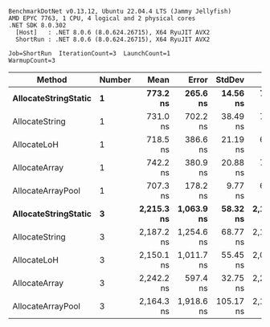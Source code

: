 ```

BenchmarkDotNet v0.13.12, Ubuntu 22.04.4 LTS (Jammy Jellyfish)
AMD EPYC 7763, 1 CPU, 4 logical and 2 physical cores
.NET SDK 8.0.302
  [Host]   : .NET 8.0.6 (8.0.624.26715), X64 RyuJIT AVX2
  ShortRun : .NET 8.0.6 (8.0.624.26715), X64 RyuJIT AVX2

Job=ShortRun  IterationCount=3  LaunchCount=1  
WarmupCount=3  

```
| Method               | Number | Mean       | Error      | StdDev    | Min        | Max        | Gen0   | Gen1   | Allocated |
|--------------------- |------- |-----------:|-----------:|----------:|-----------:|-----------:|-------:|-------:|----------:|
| **AllocateStringStatic** | **1**      |   **773.2 ns** |   **265.6 ns** |  **14.56 ns** |   **759.7 ns** |   **788.6 ns** | **0.0124** | **0.0114** |   **1.02 KB** |
| AllocateString       | 1      |   731.0 ns |   702.2 ns |  38.49 ns |   702.2 ns |   774.7 ns | 0.0124 | 0.0114 |   1.02 KB |
| AllocateLoH          | 1      |   718.5 ns |   386.6 ns |  21.19 ns |   699.4 ns |   741.3 ns | 0.0124 | 0.0114 |   1.02 KB |
| AllocateArray        | 1      |   742.2 ns |   380.9 ns |  20.88 ns |   722.1 ns |   763.8 ns | 0.0124 | 0.0114 |   1.02 KB |
| AllocateArrayPool    | 1      |   707.3 ns |   178.2 ns |   9.77 ns |   696.5 ns |   715.6 ns | 0.0124 | 0.0114 |   1.02 KB |
| **AllocateStringStatic** | **3**      | **2,215.3 ns** | **1,063.9 ns** |  **58.32 ns** | **2,148.2 ns** | **2,253.6 ns** | **0.0343** | **0.0305** |   **3.07 KB** |
| AllocateString       | 3      | 2,187.2 ns | 1,254.6 ns |  68.77 ns | 2,142.9 ns | 2,266.4 ns | 0.0343 | 0.0305 |   3.07 KB |
| AllocateLoH          | 3      | 2,150.1 ns | 1,011.7 ns |  55.45 ns | 2,093.8 ns | 2,204.6 ns | 0.0343 | 0.0305 |   3.07 KB |
| AllocateArray        | 3      | 2,242.2 ns |   597.4 ns |  32.75 ns | 2,218.0 ns | 2,279.5 ns | 0.0343 | 0.0305 |   3.07 KB |
| AllocateArrayPool    | 3      | 2,164.3 ns | 1,918.6 ns | 105.17 ns | 2,103.0 ns | 2,285.7 ns | 0.0343 | 0.0305 |   3.07 KB |
